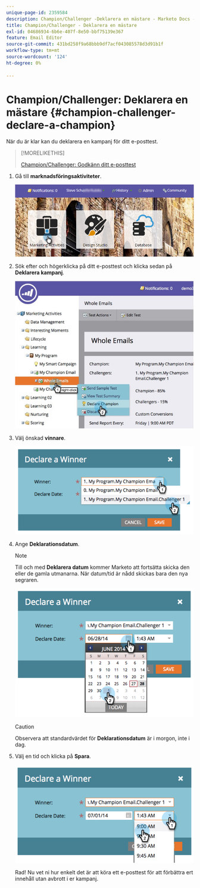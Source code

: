 ```yaml
---
unique-page-id: 2359584
description: Champion/Challenger -Deklarera en mästare - Marketo Docs - produktdokumentation
title: Champion/Challenger - Deklarera en mästare
exl-id: 04686934-6b6e-407f-8e50-bbf75139e367
feature: Email Editor
source-git-commit: 431bd258f9a68bbb9df7acf043085578d3d91b1f
workflow-type: tm+mt
source-wordcount: '124'
ht-degree: 0%

---
```


# Champion/Challenger: Deklarera en mästare {#champion-challenger-declare-a-champion}

När du är klar kan du deklarera en kampanj för ditt e-posttest.

>[!MORELIKETHIS]
>
>[Champion/Challenger: Godkänn ditt e-posttest](/help/marketo/product-docs/email-marketing/general/functions-in-the-editor/email-tests-champion-challenger/champion-challenger-approve-your-email-test.md)

1. Gå till **marknadsföringsaktiviteter**.

   ![](assets/login-marketing-activities-2.png)

1. Sök efter och högerklicka på ditt e-posttest och klicka sedan på **Deklarera kampanj**.

   ![](assets/champion4.jpg)

1. Välj önskad **vinnare**.

   ![](assets/image2014-9-15-13-3a33-3a33.png)

1. Ange **Deklarationsdatum**.

   >[!NOTE]
   >
   >Till och med **Deklarera datum** kommer Marketo att fortsätta skicka den eller de gamla utmanarna. När datum/tid är nådd skickas bara den nya segraren.

   ![](assets/image2014-9-15-13-3a33-3a47.png)

   >[!CAUTION]
   >
   >Observera att standardvärdet för **Deklarationsdatum** är i morgon, inte i dag.

1. Välj en tid och klicka på **Spara**.

   ![](assets/image2014-9-15-13-3a33-3a56.png)

   Rad! Nu vet ni hur enkelt det är att köra ett e-posttest för att förbättra ert innehåll utan avbrott i er kampanj.
